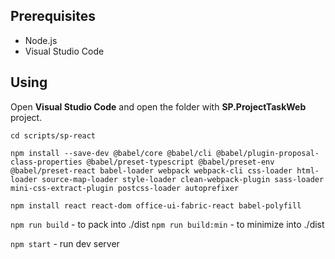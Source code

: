 ## Prerequisites

* Node.js
* Visual Studio Code

## Using
Open **Visual Studio Code** and open the folder with **SP.ProjectTaskWeb** project.

`cd scripts/sp-react`

`npm install --save-dev @babel/core @babel/cli @babel/plugin-proposal-class-properties @babel/preset-typescript @babel/preset-env @babel/preset-react babel-loader webpack webpack-cli css-loader html-loader source-map-loader style-loader clean-webpack-plugin sass-loader mini-css-extract-plugin postcss-loader autoprefixer`

`npm install react react-dom office-ui-fabric-react babel-polyfill`

`npm run build` - to pack into ./dist
`npm run build:min` - to minimize into ./dist

`npm start` - run dev server